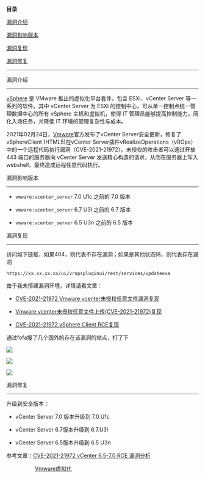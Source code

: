 **目录**

[漏洞介绍](#t0)

[漏洞影响版本](#t1)

[漏洞复现](#t2)

[漏洞修复](#t3)

* * *

漏洞介绍
----

[vSphere](https://so.csdn.net/so/search?q=vSphere&spm=1001.2101.3001.7020) 是 VMware 推出的虚拟化平台套件，包含 ESXi、vCenter Server 等一系列的软件。其中 vCenter Server 为 ESXi 的控制中心，可从单一控制点统一管理数据中心的所有 vSphere 主机和虚拟机，使得 IT 管理员能够提高控制能力，简化入场任务，并降低 IT 环境的管理复杂性与成本。

2021年02月24日，[Vmware](https://so.csdn.net/so/search?q=Vmware&spm=1001.2101.3001.7020)官方发布了vCenter Server安全更新，修复了vSphereClient (HTML5)在vCenter Server插件vRealizeOperations（vROps）中的一个远程代码执行漏洞（CVE-2021-21972）。未授权的攻击者可以通过开放 443 端口的服务器向 vCenter Server 发送精心构造的请求，从而在服务器上写入 webshell，最终造成远程任意代码执行。

漏洞影响版本
------

*   `vmware:vcenter_server` 7.0 U1c 之前的 7.0 版本
*   `vmware:vcenter_server` 6.7 U3l 之前的 6.7 版本
*   `vmware:vcenter_server` 6.5 U3n 之前的 6.5 版本

漏洞复现
----

访问如下链接，如果404，则代表不存在漏洞；如果是其他状态码，则代表存在漏洞

```
https://xx.xx.xx.xx/ui/vropspluginui/rest/services/updateova
```


由于我未搭建漏洞环境，详情请看文章：

*   [CVE-2021-21972 Vmware vcenter未授权任意文件漏洞复现](https://www.o2oxy.cn/3127.html)
*   [Vmware vcenter未授权任意文件上传(CVE-2021-21972)复现](https://mp.weixin.qq.com/s/jI3kMCq5FMnNkgvKr1tFMg)
*   [CVE-2021-21972 vSphere Client RCE复现](http://www.xpshuai.cn/posts/58955/)

通过fofa搜了几个国外的存在该漏洞的站点，打了下

![](https://img-blog.csdnimg.cn/20210325165216274.png?x-oss-process=image/watermark,type_ZmFuZ3poZW5naGVpdGk,shadow_10,text_aHR0cHM6Ly9ibG9nLmNzZG4ubmV0L3FxXzM2MTE5MTky,size_16,color_FFFFFF,t_70)

![](https://img-blog.csdnimg.cn/20210325165302879.png?x-oss-process=image/watermark,type_ZmFuZ3poZW5naGVpdGk,shadow_10,text_aHR0cHM6Ly9ibG9nLmNzZG4ubmV0L3FxXzM2MTE5MTky,size_16,color_FFFFFF,t_70)

![](https://img-blog.csdnimg.cn/20210325165538736.png?x-oss-process=image/watermark,type_ZmFuZ3poZW5naGVpdGk,shadow_10,text_aHR0cHM6Ly9ibG9nLmNzZG4ubmV0L3FxXzM2MTE5MTky,size_16,color_FFFFFF,t_70)

漏洞修复
----

升级到安全版本：

*   vCenter Server 7.0 版本升级到 7.0.U1c
*   vCenter Server 6.7版本升级到 6.7.U3l
*   vCenter Server 6.5版本升级到 6.5 U3n

参考文章：[CVE-2021-21972 vCenter 6.5-7.0 RCE 漏洞分析](http://noahblog.360.cn/vcenter-6-5-7-0-rce-lou-dong-fen-xi/)

                   [Vmware虚拟化](https://xie1997.blog.csdn.net/article/details/109206679)